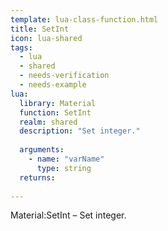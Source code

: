 ```yaml
---
template: lua-class-function.html
title: SetInt
icon: lua-shared
tags:
  - lua
  - shared
  - needs-verification
  - needs-example
lua:
  library: Material
  function: SetInt
  realm: shared
  description: "Set integer."
  
  arguments:
    - name: "varName"
      type: string
  returns:
    
---
```


<div class="lua__search__keywords">
Material:SetInt &#x2013; Set integer.
</div>
